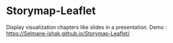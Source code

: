 # Storymap-Leaflet
Display visualization chapters like slides in a presentation.
Demo : https://Selmane-ishak.github.io/Storymap-Leaflet/
